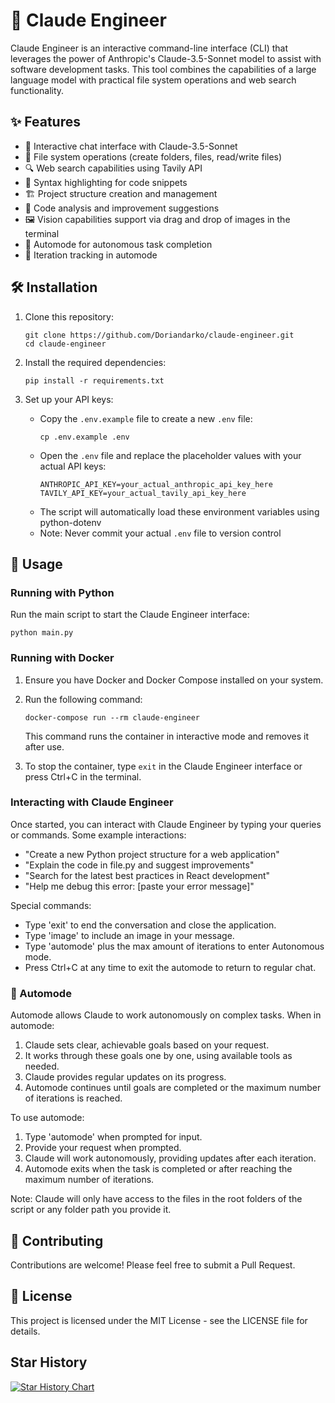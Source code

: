 # 🤖 Claude Engineer

Claude Engineer is an interactive command-line interface (CLI) that leverages the power of Anthropic's Claude-3.5-Sonnet model to assist with software development tasks. This tool combines the capabilities of a large language model with practical file system operations and web search functionality.

## ✨ Features

- 💬 Interactive chat interface with Claude-3.5-Sonnet
- 📁 File system operations (create folders, files, read/write files)
- 🔍 Web search capabilities using Tavily API
- 🌈 Syntax highlighting for code snippets
- 🏗️ Project structure creation and management
- 🧐 Code analysis and improvement suggestions
- 🖼️ Vision capabilities support via drag and drop of images in the terminal
- 🚀 Automode for autonomous task completion
- 🔄 Iteration tracking in automode

## 🛠️ Installation

1. Clone this repository:
   ```
   git clone https://github.com/Doriandarko/claude-engineer.git
   cd claude-engineer
   ```

2. Install the required dependencies:
   ```
   pip install -r requirements.txt
   ```

3. Set up your API keys:
   - Copy the `.env.example` file to create a new `.env` file:
     ```
     cp .env.example .env
     ```
   - Open the `.env` file and replace the placeholder values with your actual API keys:
     ```
     ANTHROPIC_API_KEY=your_actual_anthropic_api_key_here
     TAVILY_API_KEY=your_actual_tavily_api_key_here
     ```
   - The script will automatically load these environment variables using python-dotenv
   - Note: Never commit your actual `.env` file to version control

## 🚀 Usage

### Running with Python

Run the main script to start the Claude Engineer interface:

```
python main.py
```

### Running with Docker

1. Ensure you have Docker and Docker Compose installed on your system.

2. Run the following command:
   ```
   docker-compose run --rm claude-engineer
   ```

   This command runs the container in interactive mode and removes it after use.

3. To stop the container, type `exit` in the Claude Engineer interface or press Ctrl+C in the terminal.

### Interacting with Claude Engineer

Once started, you can interact with Claude Engineer by typing your queries or commands. Some example interactions:

- "Create a new Python project structure for a web application"
- "Explain the code in file.py and suggest improvements"
- "Search for the latest best practices in React development"
- "Help me debug this error: [paste your error message]"

Special commands:
- Type 'exit' to end the conversation and close the application.
- Type 'image' to include an image in your message.
- Type 'automode' plus the max amount of iterations to enter Autonomous mode.
- Press Ctrl+C at any time to exit the automode to return to regular chat.

### 🤖 Automode

Automode allows Claude to work autonomously on complex tasks. When in automode:

1. Claude sets clear, achievable goals based on your request.
2. It works through these goals one by one, using available tools as needed.
3. Claude provides regular updates on its progress.
4. Automode continues until goals are completed or the maximum number of iterations is reached.

To use automode:
1. Type 'automode' when prompted for input.
2. Provide your request when prompted.
3. Claude will work autonomously, providing updates after each iteration.
4. Automode exits when the task is completed or after reaching the maximum number of iterations.

Note: Claude will only have access to the files in the root folders of the script or any folder path you provide it.

## 👥 Contributing

Contributions are welcome! Please feel free to submit a Pull Request.

## 📄 License

This project is licensed under the MIT License - see the LICENSE file for details.

## Star History

[![Star History Chart](https://api.star-history.com/svg?repos=Doriandarko/claude-engineer&type=Date)](https://star-history.com/#Doriandarko/claude-engineer&Date)
